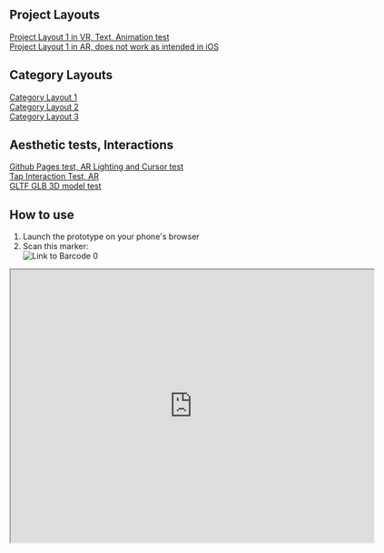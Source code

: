 
## Project Layouts ##
[Project Layout 1 in VR,  Text, Animation test](https://parallel-layout-1.glitch.me/) \
[Project Layout 1 in AR, does not work as intended in iOS](https://layout-1-ar.glitch.me/) 

## Category Layouts ##
[Category Layout 1](https://layout-2-ar.glitch.me/) \
[Category Layout 2](https://category-layout-2.glitch.me/) \
[Category Layout 3](https://category-layout-3.glitch.me/)

## Aesthetic tests, Interactions ##  
[Github Pages test, AR Lighting and Cursor test](https://sycrus.github.io/parallel_test/lighting-cursor.html) \
[Tap Interaction Test, AR](https://tap-interaction-test.glitch.me/) \
[GLTF GLB 3D model test](https://blender-gltf-glb-test.glitch.me/)

## How to use ##
1. Launch the prototype on your phone's browser
2. Scan this marker: \
![Link to Barcode 0](https://github.com/sycrus/parallel_test/blob/main/assets/test/0%20marker.png?raw=true "0")


<iframe src="https://www.google.com/maps/d/u/0/embed?mid=1vu0TgpjbhaPvth9pdLhHv4FcnqKp-uYS" width="640" height="480"></iframe>
